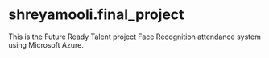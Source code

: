 # shreyamooli.final_project
This is the Future Ready Talent project
Face Recognition attendance system using Microsoft Azure.
